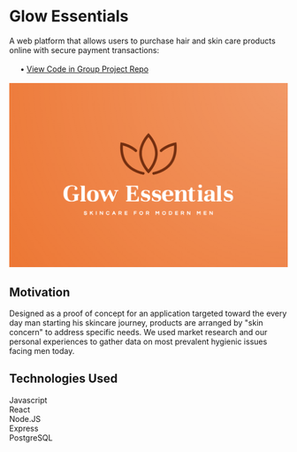 # Glow Essentials

A web platform that allows users to purchase hair and skin care products online with secure payment transactions: <br/> <br/>
&nbsp;&nbsp;&nbsp;&nbsp;&nbsp;•  [View Code in Group Project Repo](https://github.com/FullStackDotMOB/graceShopper) <br/> <br/>
![GlowEssentials](https://raw.githubusercontent.com/malcolmlearnstech/Glow-Essentials/main/glow-essentials.png)



## Motivation
Designed as a proof of concept for an application targeted toward the every day man starting his skincare journey, products are arranged by "skin concern" to address specific needs. We used market research and our personal experiences to gather data on most prevalent hygienic issues facing men today.


## Technologies Used
Javascript<br>
React <br>
Node.JS <br>
Express <br>
PostgreSQL <br>
